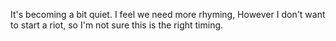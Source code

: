 It's becoming a bit quiet. 
I feel we need more rhyming, 
However I don't want to start a riot, 
so I'm not sure this is the right timing.